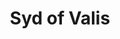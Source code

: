 ---
title: 'Syd of Valis'
platform: genesis
genre:
  - rpg
note: 'Limited Run Games: Valis Collection'
digital: false
physical: true
guide: false
pending: true
posted: 2023-02-22
---